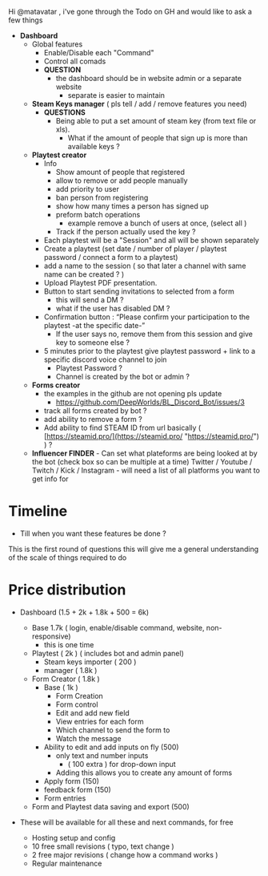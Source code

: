 Hi @matavatar , i've gone through the Todo on GH and would like to ask a few things

- **Dashboard**
  - Global features
      - Enable/Disable each "Command" 
      - Control all comads
      - **QUESTION**
          - the dashboard should be in website admin or a separate website
              - separate is easier to maintain
  - **Steam Keys manager** ( pls tell / add / remove features you need)
      -  **QUESTIONS**
          - Being able to put a set amount of steam key (from text file or xls).
              - What if the amount of people that sign up is more than available keys ?
  - **Playtest creator**
      - Info
          - Show amount of people that registered
          - allow to remove or add people manually
          - add priority to user
          - ban person from registering
          - show how many times a person has signed up
          - preform batch operations 
              -  example remove a bunch of users at once, (select all )
          - Track if the person actually used the key ?
      - Each playtest will be a "Session" and all will be shown separately
      - Create a playtest (set date / number of player / playtest password / connect a form to a playtest)
      - add a name to the session ( so that later a channel with same name can be created ? )
      - Upload Playtest PDF presentation.
      - Button to start sending invitations to selected from a form
          - this will send a DM ?
          - what if the user has disabled DM ?
      - Confirmation button : “Please confirm your participation to the playtest -at the specific date-”
          - If the user says no, remove them from this session and give key to someone else ?
      - 5 minutes prior to the playtest give playtest password + link to a specific discord voice channel to join
          - Playtest Password ?
          - Channel is created by the bot or admin ?
  - **Forms creator**
      - the examples in the github are not opening pls update 
	      - <https://github.com/DeepWorlds/BL_Discord_Bot/issues/3>
      - track all forms created by bot ?
      - add ability to remove a form ?
      - Add ability to find STEAM ID from url basically ( [https://steamid.pro/](https://steamid.pro/ "https://steamid.pro/") ) ?
  -  **Influencer FINDER**
          -  Can set what plateforms are being looked at by the bot (check box so can be multiple at a time) Twitter / Youtube / Twitch / Kick / Instagram
              - will need a list of all platforms you want to get info for

# Timeline
- Till when you want these features be done ?

This is the first round of questions this will give me a general understanding of the scale of things required to do


# Price distribution
- Dashboard (1.5 + 2k + 1.8k + 500 = 6k)
	- Base 1.7k ( login, enable/disable command, website, non-responsive)
		- this is one time
	- Playtest (  2k ) ( includes bot and admin panel)
		- Steam keys importer ( 200 )
		- manager ( 1.8k )
	- Form Creator ( 1.8k )
		- Base  ( 1k ) 
			- Form Creation
			- Form control
			- Edit and add new field
			- View entries for each form
			- Which channel to send the form to
			- Watch the message
		- Ability to edit and add inputs on fly (500)
			- only text and number inputs
				- ( 100  extra ) for drop-down input
			- Adding this allows you to create any amount of forms 
		-  Apply form (150)
		- feedback form (150)
		- Form entries
	- Form and Playtest data saving and export (500)
	
- These will be available for all these and next commands, for free
	- Hosting setup and config
	- 10 free small revisions ( typo, text change )
	- 2 free major revisions ( change how a command works )
	- Regular maintenance